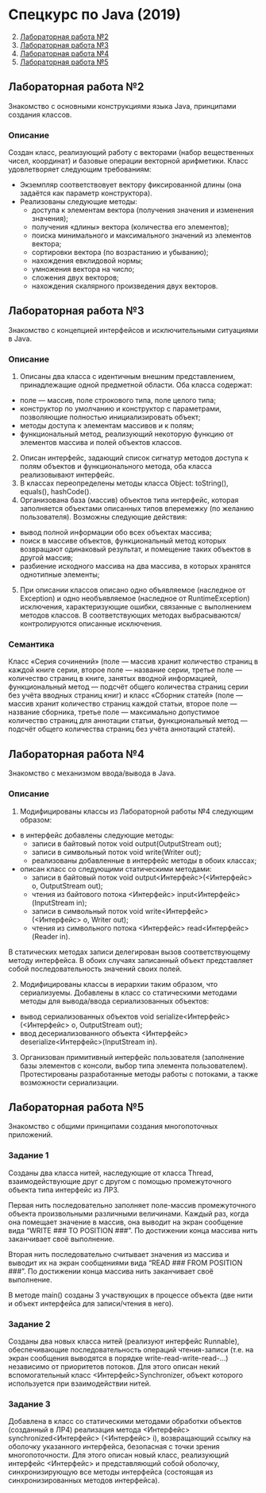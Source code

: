 # Спецкурс по Java (2019)

2. [Лабораторная работа №2](#lab2)
3. [Лабораторная работа №3](#lab3)
4. [Лабораторная работа №4](#lab4)
5. [Лабораторная работа №5](#lab5)

## Лабораторная работа №2 <a name="lab2"></a>
Знакомство с основными конструкциями языка Java, принципами создания классов.
### Описание
Создан класс, реализующий работу с векторами (набор вещественных чисел, координат) и базовые операции векторной арифметики. Класс удовлетворяет следующим требованиям:
  * Экземпляр соответствовует вектору фиксированной длины (она задаётся как параметр конструктора).
  * Реализованы следующие методы:
    * доступа к элементам вектора (получения значения и изменения значения);
    * получения «длины» вектора (количества его элементов);
    * поиска минимального и максимального значений из элементов вектора;
    * сортировки вектора (по возрастанию и убыванию);
    * нахождения евклидовой нормы;
    * умножения вектора на число;
    * сложения двух векторов;
    * нахождения скалярного произведения двух векторов.

## Лабораторная работа №3 <a name="lab3"></a>
Знакомство с концепцией интерфейсов и исключительными ситуациями в Java.
### Описание
1. Описаны два класса с идентичным внешним представлением, принадлежащие одной предметной области. Оба класса содержат:
* поле — массив, поле строкового типа, поле целого типа;
* конструктор по умолчанию и конструктор с параметрами, позволяющие полностью инициализировать объект;
* методы доступа к элементам массивов и к полям;
* функциональный метод, реализующий некоторую функцию от элементов массива и полей объектов классов.
2. Описан интерфейс, задающий список сигнатур методов доступа к полям объектов и функционального метода, оба класса реализовывают интерфейс.
3. В классах переопределены методы класса Object: toString(), equals(), hashCode().
4. Организована база (массив) объектов типа интерфейс, которая заполняется объектами описанных типов вперемежку (по желанию пользователя). Возможны следующие действия:
* вывод полной информации обо всех объектах массива;
* поиск в массиве объектов, функциональный метод которых возвращают одинаковый результат, и помещение таких объектов в другой массив; 
* разбиение исходного массива на два массива, в которых хранятся однотипные элементы;
5. При описании классов описано одно объявляемое (наследное от Exception) и одно необъявляемое (наследное от RuntimeException) исключения, характеризующие ошибки, связанные с выполнением методов классов. В соответствующих методах выбрасываются/контролируются описанные исключения.
### Cемантика
Класс «Серия сочинений» (поле — массив хранит количество страниц в каждой книге серии, второе поле — название серии, третье поле — количество страниц в книге, занятых вводной информацией, функциональный метод — подсчёт общего количества страниц серии без учёта вводных страниц книг) и класс «Сборник статей» (поле — массив хранит количество страниц каждой статьи, второе поле — название сборника, третье поле — максимально допустимое количество страниц для аннотации статьи, функциональный метод — подсчёт общего количества страниц без учёта аннотаций статей).

## Лабораторная работа №4 <a name="lab4"></a>
Знакомство с механизмом ввода/вывода в Java.
### Описание
1. Модифицированы классы из Лабораторной работы №4 следующим образом:
* в интерфейс добавлены следующие методы:
  * записи в байтовый поток void output(OutputStream out);
  * записи в символьный поток void write(Writer out);
  * реализованы добавленные в интерфейс методы в обоих классах;
* описан класс со следующими статическими методами:
  * записи в байтовый поток void output<Интерфейс>(<Интерфейс> o, OutputStream out);
  * чтения из байтового потока <Интерфейс> input<Интерфейс>(InputStream in);
  * записи в символьный поток void write<Интерфейс> (<Интерфейс> o, Writer out);
  * чтения из символьного потока <Интерфейс> read<Интерфейс>(Reader in).

В статических методах записи делегирован вызов соответствующему методу интерфейса.
В обоих случаях записанный объект представляет собой последовательность значений своих полей.

2. Модифицированы классы в иерархии таким образом, что сериализуемы.
Добавлены в класс со статическими методами методы для вывода/ввода сериализованных объектов:
* вывод сериализованных объектов void serialize<Интерфейс> (<Интерфейс> o, OutputStream out);
* ввод десериализованного объекта <Интерфейс> deserialize<Интерфейс>(InputStream in).
3. Организован примитивный интерфейс пользователя (заполнение базы элементов с консоли, выбор типа элемента пользователем). Протестированы разработанные методы работы с потоками, а также возможности сериализации.

## Лабораторная работа №5 <a name="lab5"></a>
Знакомство с общими принципами создания многопоточных приложений.
### Задание 1
Созданы два класса нитей, наследующие от класса Thread, взаимодействующие друг с другом с помощью промежуточного объекта типа интерфейс из ЛР3.

Первая нить последовательно заполняет поле-массив промежуточного объекта произвольными различными величинами. Каждый раз, когда она помещает значение в массив, она выводит на экран сообщение вида “WRITE ### TO POSITION ###”. По достижении конца массива нить заканчивает своё выполнение.

Вторая нить последовательно считывает значения из массива и выводит их на экран сообщениями вида “READ ### FROM POSITION ###”. По достижении конца массива нить заканчивает своё выполнение.

В методе main() созданы 3 участвующих в процессе объекта (две нити и объект интерфейса для записи/чтения в него).
### Задание 2
Созданы два новых класса нитей (реализуют интерфейс Runnable), обеспечивающие последовательность операций чтения-записи (т.е. на экран сообщения выводятся в порядке write-read-write-read-…) независимо от приоритетов потоков. Для этого описан некий вспомогательный класс <Интерфейс>Synchronizer, объект которого используется при взаимодействии нитей.
### Задание 3
Добавлена в класс со статическими методами обработки объектов (созданный в ЛР4) реализация метода <Интерфейс> synchronized<Интерфейс> (<Интерфейс> i), возвращающий ссылку на оболочку указанного интерфейса, безопасная с точки зрения многопоточности. Для этого описан новый класс, реализующий интерфейс <Интерфейс> и представляющий собой оболочку, синхронизирующую все методы интерфейса (состоящая из синхронизированных методов интерфейса).
